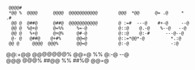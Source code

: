      @@@@#                                                                         
     *@@ %  @@@@      @@@@  @@@@@@@@@@@        @@@  *@@      @= .@     * .#        
      @@ @  @##@      @##@  @@@@@@@@@@@        @ :=#  ---@    #+-@     --@         
      @@ @  %@+@      @=%%     %=-@            @::@    @.-@    %--@   --@          
      @@ @   %+@      @+@%     @#-@            @::@    @:-#      ---@--@           
      @- @   @##@    @+#%      @@=@            @::=*@@*-@          *.:@            
     @@ @     @@@@  @@@%       @@=@            @:-@                -:@              
  @@:+@@       @@@@@@@%        @@=@      %%    @:-@               --@               
   @@@           @@@%          ##@@      %%    ##%@             @@=@                
                                                                                     
